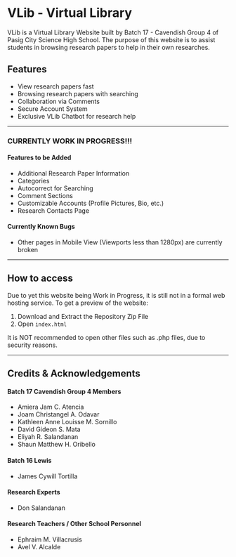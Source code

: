 # VLib - Virtual Library
VLib is a Virtual Library Website built by Batch 17 - Cavendish Group 4 of Pasig City Science High School. The purpose of this website is to assist students in browsing research papers to help in their own researches.

## Features

- View research papers fast
- Browsing research papers with searching
- Collaboration via Comments
- Secure Account System
- Exclusive VLib Chatbot for research help

------------

### CURRENTLY WORK IN PROGRESS!!!
#### Features to be Added
- Additional Research Paper Information
- Categories
- Autocorrect for Searching
- Comment Sections
- Customizable Accounts (Profile Pictures, Bio, etc.)
- Research Contacts Page

#### Currently Known Bugs
- Other pages in Mobile View (Viewports less than 1280px) are currently broken

------------

## How to access
Due to yet this website being Work in Progress, it is still not in a formal web hosting service. To get a preview of the website:

1. Download and Extract the Repository Zip File
2. Open `index.html`

It is NOT recommended to open other files such as .php files, due to security reasons.

------------

## Credits & Acknowledgements
#### Batch 17 Cavendish Group 4 Members
- Amiera Jam C. Atencia
- Joam Christangel A. Odavar
- Kathleen Anne Louisse M. Sornillo
- David Gideon S. Mata
- Eliyah R. Salandanan
- Shaun Matthew H. Oribello

#### Batch 16 Lewis
- James Cywill Tortilla

#### Research Experts
- Don Salandanan

#### Research Teachers / Other School Personnel
- Ephraim M. Villacrusis
- Avel V. Alcalde
